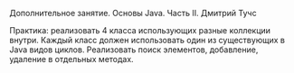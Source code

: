 Дополнительное занятие. Основы Java. Часть II. Дмитрий Тучс

Практика: реализовать 4 класса использующих разные коллекции внутри. 
Каждый класс должен использовать один из существующих в Java видов циклов. 
Реализовать поиск элементов, добавление, удаление в отдельных методах.
